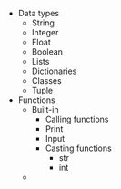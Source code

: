 - Data types
	- String
	- Integer
	- Float
	- Boolean
	- Lists
	- Dictionaries
	- Classes
	- Tuple
- Functions
	- Built-in
		- Calling functions
		- Print
		- Input
		- Casting functions
			- str
			- int
	- 